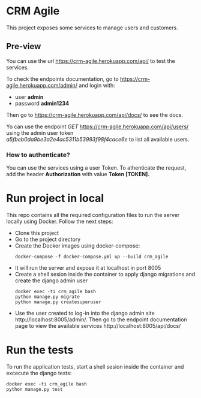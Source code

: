 # CRM Agile

This project exposes some services to manage users and customers.

## Pre-view

You can use the url https://crm-agile.herokuapp.com/api/ to test the services. 

To check the endpoints documentation, go to https://crm-agile.herokuapp.com/admin/ and login with:
- user **admin**
- password **admin1234** 

Then go to https://crm-agile.herokuapp.com/api/docs/ to see the docs.

Yo can use the endpoint *GET* https://crm-agile.herokuapp.com/api/users/ using the admin user token *a5fbeb0da9be3a2e4ac5311b53993f98f4cace6e* to list all available users.

### How to authenticate?

You can use the services using a user Token. To athenticate the request, add the header **Authorization** with value **Token [TOKEN].**


# Run project in local

This repo contains all the required configuration files to run the server locally using Docker.
Follow the next steps:
- Clone this project
- Go to the project directory
- Create the Docker images using docker-compose:
  ```
  docker-compose -f docker-compose.yml up --build crm_agile
  ```
- It will run the server and expose it at localhost in port 8005
- Create a shell sesion inside the container to apply django migrations and create the django admin user
  ```
  docker exec -ti crm_agile bash
  python manage.py migrate
  python manage.py createsuperuser
  ```
- Use the user created to log-in into the django admin site http://localhost:8005/admin/. Then go to the endpoint documentation page to view the available services http://localhost:8005/api/docs/

# Run the tests

To run the application tests, start a shell sesion inside the container and excecute the django tests:
```
docker exec -ti crm_agile bash
python manage.py test
```

